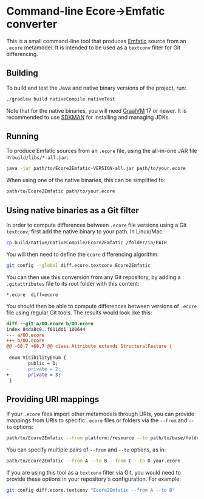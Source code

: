 # Command-line Ecore->Emfatic converter

This is a small command-line tool that produces [Emfatic](https://eclipse.dev/emfatic/) source from an `.ecore` metamodel.
It is intended to be used as a `textconv` filter for Git differencing.

## Building

To build and test the Java and native binary versions of the project, run:

```sh
./gradlew build nativeCompile nativeTest
```

Note that for the native binaries, you will need [GraalVM](https://www.graalvm.org/) 17 or newer.
It is recommended to use [SDKMAN](https://sdkman.io/) for installing and managing JDKs.

## Running

To produce Emfatic sources from an `.ecore` file, using the all-in-one JAR file in `build/libs/*-all.jar`:

```sh
java -jar path/to/Ecore2Emfatic-VERSION-all.jar path/to/your.ecore
```

When using one of the native binaries, this can be simplified to:

```sh
path/to/Ecore2Emfatic path/to/your.ecore
```

## Using native binaries as a Git filter

In order to compute differences between `.ecore` file versions using a Git `textconv`, first add the native binary to your path.
In Linux/Mac:

```sh
cp build/native/nativeCompile/Ecore2Emfatic /folder/in/PATH
```

You will then need to define the `ecore` differencing algorithm:

```sh
git config --global diff.ecore.textconv Ecore2Emfatic
```

You can then use this conversion from any Git repository, by adding a `.gitattributes` file to its root folder with this content:

```text
*.ecore  diff=ecore
```

You should then be able to compute differences between versions of `.ecore` file using regular Git tools.
The results would look like this:

```diff
diff --git a/OO.ecore b/OO.ecore
index 84da8c9..f611dd1 100644
--- a/OO.ecore
+++ b/OO.ecore
@@ -68,7 +68,7 @@ class Attribute extends StructuralFeature {
 
 enum VisibilityEnum {
        public = 1;
-       private = 2;
+       private = 3;
 }
```

## Providing URI mappings

If your `.ecore` files import other metamodels through URIs, you can provide mappings from URIs to specific `.ecore` files or folders via the `--from` and `--to` options:

```sh
path/to/Ecore2Emfatic --from platform:/resource --to path/to/base/folder your.ecore
```

You can specify multiple pairs of `--from` and `--to` options, as in:

```sh
path/to/Ecore2Emfatic --from A --to B --from C --to D your.ecore
```

If you are using this tool as a `textconv` filter via Git, you would need to provide these options in your repository's configuration.
For example:

```sh
git config diff.ecore.textconv "Ecore2Emfatic --from A --to B"
```
